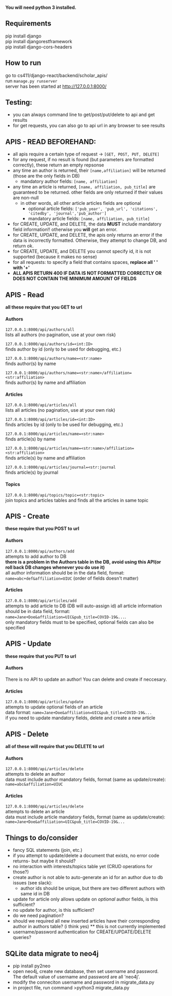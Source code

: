 **You will need python 3 installed.**

## Requirements
pip install django <br />
pip install djangorestframework <br />
pip install django-cors-headers <br />

## How to run
go to cs411/django-react/backend/scholar_apis/<br />
run `manage.py runserver` <br />
server has been started at http://127.0.0.1:8000/ <br />

## Testing:
* you can always command line to get/post/put/delete to api and get results
* for get requests, you can also go to api url in any browser to see results

## APIS - READ BEFOREHAND:
* all apis require a certain type of request -> `[GET, POST, PUT, DELETE]`
* for any request, if no result is found (but parameters are formatted correctly), these return an empty repsonse
* any time an author is returned, their `[name,affiliation]` will be returned (those are the only fields in DB)
  * mandatory author fields: `[name, affiliation]`
* any time an article is returned, `[name, affiliation, pub_title]` are guaranteed to be returned. other fields are only returned if their values are non-null
  * in other words, all other article articles fields are optional
    * optional article fields: `['pub_year', 'pub_url', 'citations', 'citedby', 'journal','pub_author']`
    * mandatory article fields: `[name, affiliation, pub_title]`
* for CREATE, UPDATE, and DELETE, the data **MUST** include mandatory field information!! otherwise you **will** get an error.
* for CREATE, UPDATE, and DELETE, the apis only returns an error if the data is incorrectly formatted. Otherwise, they attempt to change DB, and return ok.
* for CREATE, UPDATE, and DELETE you cannot specify id, it is not supported (because it makes no sense)
* for all requests: to specify a field that contains spaces, **replace all ' ' with '+'**
* **ALL APIS RETURN 400 IF DATA IS NOT FORMATTED CORRECTLY OR DOES NOT CONTAIN THE MINIMUM AMOUNT OF FIELDS**

## APIS - Read
**all these require that you GET to url**

#### Authors

`127.0.0.1:8000/api/authors/all`<br />
lists all authors (no pagination, use at your own risk) <br />

`127.0.0.1:8000/api/authors/id=<int:ID>` <br />
finds author by id (only to be used for debugging, etc.) <br />

`127.0.0.1:8000/api/authors/name=<str:name>` <br />
finds author(s) by name <br />

`127.0.0.1:8000/api/authors/name=<str:name>/affiliation=<str:affiliation>` <br />
finds author(s) by name and affiliation <br />

#### Articles
`127.0.0.1:8000/api/articles/all` <br />
lists all articles (no pagination, use at your own risk) <br />

`127.0.0.1:8000/api/articles/id=<int:ID>` <br />
finds articles by id (only to be used for debugging, etc.) <br />

`127.0.0.1:8000/api/articles/name=<str:name>` <br />
finds article(s) by name <br />

`127.0.0.1:8000/api/articles/name=<str:name>/affiliation=<str:affiliation>` <br />
finds article(s) by name and affiliation <br />

`127.0.0.1:8000/api/articles/journal=<str:journal` <br />
finds article(s) by journal <br />

#### Topics
`127.0.0.1:8000/api/topics/topic=<str:topic>` <br />
join topics and articles tables and finds all the articles in same topic  <br />

## APIS - Create
**these require that you POST to url**

#### Authors
`127.0.0.1:8000/api/authors/add` <br />
attempts to add author to DB <br />
**there is a problem in the Authors table in the DB, avoid using this API(or roll back DB changes whenever you do use it)** <br />
all author information should be in the data field, format: `name=abc+def&affiliation=UIUC` (order of fields doesn't matter) <br />

#### Articles
`127.0.0.1:8000/api/articles/add` <br /> 
attempts to add article to DB (DB will auto-assign id)
all article information should be in data field, format: `name=Jane+Doe&affiliation=UIC&pub_title=COVID-19&...`.  <br />
only mandatory fields must to be specified, optional fields can also be specified <br />


## APIS - Update
**these require that you PUT to url**

#### Authors
There is no API to update an author! You can delete and create if neccesary. <br />

#### Articles
`127.0.0.1:8000/api/articles/update` <br />
attempts to update optional fields of an article <br />
data format: `name=Jane+Doe&affiliation=UIC&pub_title=COVID-19&...` <br />
if you need to update mandatory fields, delete and create a new article


## APIS - Delete
**all of these will require that you DELETE to url**

#### Authors
`127.0.0.1:8000/api/articles/delete` <br />
attempts to delete an author <br />
data must include author mandatory fields, format (same as update/create): `name=abc&affiliation=UIUC`

#### Articles
`127.0.0.1:8000/api/articles/delete` <br />
attempts to delete an article <br />
data must include article mandatory fields, format (same as update/create): `name=Jane+Doe&affiliation=UIC&pub_title=COVID-19&...`

## Things to do/consider
* fancy SQL statements (join, etc.) <br />
* if you attempt to update/delete a document that exists, no error code returns- but maybe it should? <br />
* no interaction with interests/topics table yet (CRUD operations for those?) <br />
* create author is not able to auto-generate an id for an author due to db issues (see slack):
  * author ids should be unique, but there are two different authors with same id in DB
* update for article only allows update on *optional* author fields, is this sufficient? <br />
* no update for author, is this sufficient? <br />
* do we need pagination? <br />
* should we required all new inserted articles have their corresponding author in authors table? (i think yes)
  ** this is not currently implemented
* username/password authentication for CREATE/UPDATE/DELETE queries?

## SQLite data migrate to neo4j
* pip install py2neo <br />
* open neo4j, create new database, then set username and password. The default value of username and password are all 'neo4j'. <br />
* modify the conneciton username and password in migrate_data.py </br>
* in project file, run command >python3 migrate_data.py <br />
